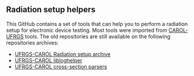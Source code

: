 ## Radiation setup helpers

This GitHub contains a set of tools that can help you to perform a radiation setup for electronic device testing. 
Most tools were imported from [CAROL-UFRGS](https://github.com/UFRGS-CAROL) tools. The old repositories are still available on the following
repositories archives:

- [UFRGS-CAROL Radiation setup archive](https://github.com/UFRGS-CAROL/radiation-setup)
- [UFRGS-CAROL libloghelper](https://github.com/UFRGS-CAROL/libLogHelper)
- [UFRGS-CAROL cross-section parsers](https://github.com/UFRGS-CAROL/cross-section-parsers)
